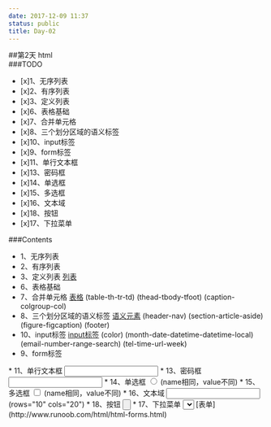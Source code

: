 ```yaml
---
date: 2017-12-09 11:37
status: public
title: Day-02
---
```


##第2天 html  
###TODO
- [x]1、无序列表
- [x]2、有序列表
- [x]3、定义列表
- [x]6、表格基础
- [x]7、合并单元格
- [x]8、三个划分区域的语义标签
- [x]10、input标签
- [x]9、form标签	 
- [x]11、单行文本框
- [x]13、密码框
- [x]14、单选框
- [x]15、多选框
- [x]16、文本域
- [x]18、按钮
- [x]17、下拉菜单

###Contents  
* 1、无序列表
* 2、有序列表
* 3、定义列表
[列表](http://www.runoob.com/html/html-lists.html)
* 6、表格基础
* 7、合并单元格
[表格](http://www.runoob.com/html/html-tables.html)
(table-th-tr-td)
(thead-tbody-tfoot)
(caption-colgroup-col)
* 8、三个划分区域的语义标签
[语义元素](http://www.runoob.com/html/html5-semantic-elements.html)
(header-nav)
(section-article-aside)
(figure-figcaption)
(footer)
* 10、input标签
[input标签](http://www.runoob.com/html/html5-form-input-types.html)
(color)
(month-date-datetime-datetime-local)
(email-number-range-search)
(tel-time-url-week)	 
* 9、form标签	 
<form></form>
* 11、单行文本框
<input type="text">
* 13、密码框
<input type="password">
* 14、单选框
<input type="radio">
(name相同，value不同)   
* 15、多选框
<input type="checkbox">
(name相同，value不同)
* 16、文本域
<input type="textarea">
(rows="10" cols="20")
* 18、按钮
<input type="button">
* 17、下拉菜单
<select name="">
<option value="">
</select>
[表单](http://www.runoob.com/html/html-forms.html)